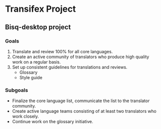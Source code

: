 # Transifex Project

## Bisq-desktop project

### Goals
1. Translate and review 100% for all core languages.
2. Create an active community of translators who produce high quality work on a regular basis.
3. Set up consistent guidelines for translations and reviews.
   - Glossary
   - Style guide
  
  
### Subgoals
- Finalize the core language list, communicate the list to the translator community.
- Create active language teams consisting of at least two translators who work closely.
- Continue work on the glossary initiative.
